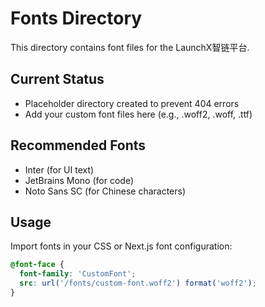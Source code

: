 # Fonts Directory

This directory contains font files for the LaunchX智链平台.

## Current Status
- Placeholder directory created to prevent 404 errors
- Add your custom font files here (e.g., .woff2, .woff, .ttf)

## Recommended Fonts
- Inter (for UI text)
- JetBrains Mono (for code)
- Noto Sans SC (for Chinese characters)

## Usage
Import fonts in your CSS or Next.js font configuration:

```css
@font-face {
  font-family: 'CustomFont';
  src: url('/fonts/custom-font.woff2') format('woff2');
}
```